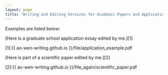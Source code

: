 ```yaml
---
layout: page
title: "Writing and Editing Services for Academic Papers and Applications"
---
```


Examples are listed below:

[Here is a graduate school application essay edited by me.][1]

[1]:{{ ao-wen-writing.github.io }}/file/application_example.pdf


[Here is part of a scientific paper edited by me.][2]

[2]:{{ ao-wen-writing.github.io }}/file_again/scientific_paper.pdf

